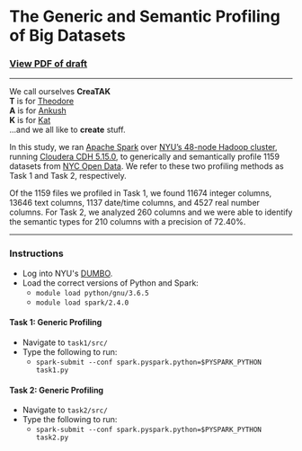 # The Generic and Semantic Profiling of Big Datasets

### [View PDF of draft](https://github.com/theodorehadges/ACM_data_profiling_paper/blob/master/project_files/generic_and_semantic_profiling_of_big_datasets.pdf)


<hr>

We call ourselves **CreaTAK**  
**T** is for [Theodore](https://github.com/theodorehadges)  
**A** is for [Ankush](https://github.com/ankushjain2001)  
**K** is for [Kat](https://github.com/ruinanzhang)  
...and we all like to **create** stuff.


In this study, we ran [Apache Spark](https://spark.apache.org/) over 
[NYU’s 48-node Hadoop cluster](https://wikis.nyu.edu/display/NYUHPC/Clusters+-+Dumbo), running [Cloudera CDH 5.15.0](https://www.cloudera.com/products/open-source/apache-hadoop/key-cdh-components.html), to generically and semantically profile 1159 datasets from [NYC Open Data](https://opendata.cityofnewyork.us/). We refer to these two profiling methods as Task 1 and Task 2, respectively.

Of the 1159 files we profiled in Task 1, we found 11674 integer columns, 13646 text
columns, 1137 date/time columns, and 4527 real number columns. For Task 2, we
analyzed 260 columns and we were able to identify the semantic types for 210 columns
with a precision of 72.40%.

<hr>

### Instructions

- Log into NYU's [DUMBO](https://wikis.nyu.edu/display/NYUHPC/Clusters+-+Dumbo).
- Load the correct versions of Python and Spark:  
  - `module load python/gnu/3.6.5`  
  - `module load spark/2.4.0`  

#### Task 1: Generic Profiling
- Navigate to `task1/src/`
- Type the following to run:
  - `spark-submit --conf spark.pyspark.python=$PYSPARK_PYTHON task1.py`


#### Task 2: Generic Profiling
- Navigate to `task2/src/`
- Type the following to run:
  - `spark-submit --conf spark.pyspark.python=$PYSPARK_PYTHON task2.py`



